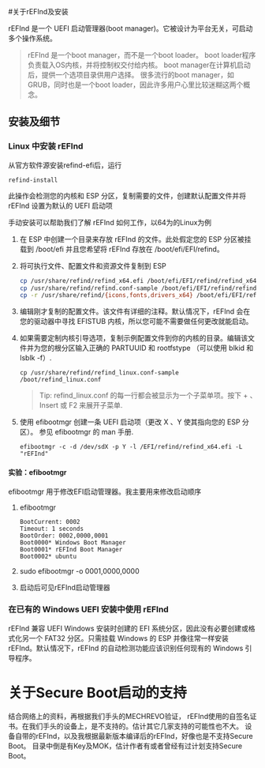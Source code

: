 #关于rEFInd及安装

rEFInd 是一个 UEFI 启动管理器(boot manager)。它被设计为平台无关，可启动多个操作系统。 

>rEFInd 是一个boot manager，而不是一个boot loader。
>boot loader程序负责载入OS内核，并将控制权交付给内核。
>boot manager在计算机启动后，提供一个选项目录供用户选择。
>很多流行的boot manager，如GRUB，同时也是一个boot loader，因此许多用户心里比较迷糊这两个概念。

## 安装及细节

### Linux 中安装 rEFInd
从官方软件源安装refind-efi后，运行

    refind-install
此操作会检测您的内核和 ESP 分区，复制需要的文件，创建默认配置文件并将 rEFInd 设置为默认的 UEFI 启动项

手动安装可以帮助我们了解 rEFInd 如何工作，以64为的Linux为例

1. 在 ESP 中创建一个目录来存放 rEFInd 的文件。此处假定您的 ESP 分区被挂载到 /boot/efi 并且您希望将 rEFInd 存放在 /boot/efi/EFI/refind。

2. 将可执行文件、配置文件和资源文件复制到 ESP

    ```bash
    cp /usr/share/refind/refind_x64.efi /boot/efi/EFI/refind/refind_x64.efi
    cp /usr/share/refind/refind.conf-sample /boot/efi/EFI/refind/refind.conf
    cp -r /usr/share/refind/{icons,fonts,drivers_x64} /boot/efi/EFI/refind/
    ```
3. 编辑刚才复制的配置文件。该文件有详细的注释。默认情况下，rEFInd 会在您的驱动器中寻找 EFISTUB 内核，所以您可能不需要做任何更改就能启动。

4. 如果需要定制内核引导选项，复制示例配置文件到你的内核的目录。编辑该文件并为您的根分区输入正确的 PARTUUID 和 rootfstype （可以使用 blkid 和 lsblk -f）.

    `cp /usr/share/refind/refind_linux.conf-sample /boot/refind_linux.conf`

    >Tip: refind_linux.conf 的每一行都会被显示为一个子菜单项。按下 + 、 Insert 或 F2 来展开子菜单.
5. 使用 efibootmgr 创建一条 UEFI 启动项（更改 X 、Y 使其指向您的 ESP 分区）。 参见 efibootmgr 的 man 手册.

    `efibootmgr -c -d /dev/sdX -p Y -l /EFI/refind/refind_x64.efi -L "rEFInd"`

#### 实验：efibootmgr

efibootmgr 用于修改EFI启动管理器。我主要用来修改启动顺序
1. efibootmgr

    ```
    BootCurrent: 0002
    Timeout: 1 seconds
    BootOrder: 0002,0000,0001
    Boot0000* Windows Boot Manager
    Boot0001* rEFInd Boot Manager
    Boot0002* ubuntu
    ```

2. sudo efibootmgr -o 0001,0000,0000

3. 启动后可见rEFInd启动管理器 


### 在已有的 Windows UEFI 安装中使用 rEFInd

rEFInd 兼容 UEFI Windows 安装时创建的 EFI 系统分区，因此没有必要创建或格式化另一个 FAT32 分区。只需挂载 Windows 的 ESP 并像往常一样安装 rEFInd。默认情况下，rEFInd 的自动检测功能应该识别任何现有的 Windows 引导程序。 

# 关于Secure Boot启动的支持

结合网络上的资料，再根据我们手头的MECHREVO验证，
rEFInd使用的自签名证书。在我们手头的设备上，是不支持的。估计其它几家支持的可能性也不大。
设备自带的rEFInd，以及我根据最新版本编译后的rEFInd，好像也是不支持Secure Boot。
目录中倒是有Key及MOK，估计作者有或者曾经有过计划支持Secure Boot。


